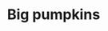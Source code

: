 ---
raw_url: https://prdwebappstorage.blob.core.windows.net/kansaspattons/images/gallery-2009-10-18/photo00472.jpg
thumb_url: https://prdwebappstorage.blob.core.windows.net/kansaspattons/images/gallery-2009-10-18/thumb_photo00472.jpg
index: 10
title: Big pumpkins
---